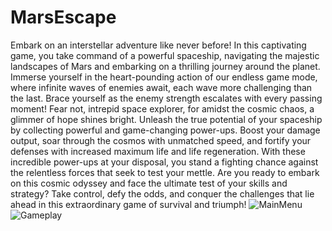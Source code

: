 # MarsEscape
Embark on an interstellar adventure like never before!
In this captivating game, you take command of a powerful spaceship, navigating the majestic landscapes of Mars and embarking on a thrilling journey around the planet. Immerse yourself in the heart-pounding action of our endless game mode, where infinite waves of enemies await, each wave more challenging than the last. Brace yourself as the enemy strength escalates with every passing moment!
Fear not, intrepid space explorer, for amidst the cosmic chaos, a glimmer of hope shines bright. Unleash the true potential of your spaceship by collecting powerful and game-changing power-ups. Boost your damage output, soar through the cosmos with unmatched speed, and fortify your defenses with increased maximum life and life regeneration. With these incredible power-ups at your disposal, you stand a fighting chance against the relentless forces that seek to test your mettle.
Are you ready to embark on this cosmic odyssey and face the ultimate test of your skills and strategy? Take control, defy the odds, and conquer the challenges that lie ahead in this extraordinary game of survival and triumph!
![MainMenu](https://github.com/BogdanCTU/MarsEscape/assets/71524443/274f1a1f-c931-4eb2-8186-eb952352ac18)
![Gameplay](https://github.com/BogdanCTU/MarsEscape/assets/71524443/e685820d-0145-439a-8cd4-92352c82fe4c)
